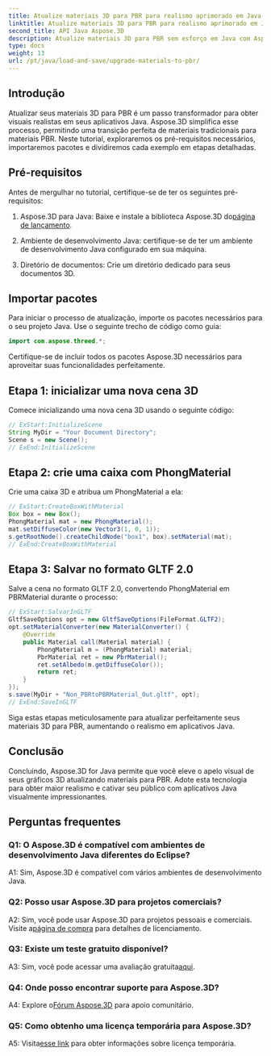 ```yaml
---
title: Atualize materiais 3D para PBR para realismo aprimorado em Java com Aspose.3D
linktitle: Atualize materiais 3D para PBR para realismo aprimorado em Java com Aspose.3D
second_title: API Java Aspose.3D
description: Atualize materiais 3D para PBR sem esforço em Java com Aspose.3D. Obtenha realismo aprimorado para visuais cativantes.
type: docs
weight: 13
url: /pt/java/load-and-save/upgrade-materials-to-pbr/
---
```

## Introdução

Atualizar seus materiais 3D para PBR é um passo transformador para obter visuais realistas em seus aplicativos Java. Aspose.3D simplifica esse processo, permitindo uma transição perfeita de materiais tradicionais para materiais PBR. Neste tutorial, exploraremos os pré-requisitos necessários, importaremos pacotes e dividiremos cada exemplo em etapas detalhadas.

## Pré-requisitos

Antes de mergulhar no tutorial, certifique-se de ter os seguintes pré-requisitos:

1.  Aspose.3D para Java: Baixe e instale a biblioteca Aspose.3D do[página de lançamento](https://releases.aspose.com/3d/java/).

2. Ambiente de desenvolvimento Java: certifique-se de ter um ambiente de desenvolvimento Java configurado em sua máquina.

3. Diretório de documentos: Crie um diretório dedicado para seus documentos 3D.

## Importar pacotes

Para iniciar o processo de atualização, importe os pacotes necessários para o seu projeto Java. Use o seguinte trecho de código como guia:

```java
import com.aspose.threed.*;
```

Certifique-se de incluir todos os pacotes Aspose.3D necessários para aproveitar suas funcionalidades perfeitamente.

## Etapa 1: inicializar uma nova cena 3D

Comece inicializando uma nova cena 3D usando o seguinte código:

```java
// ExStart:InitializeScene
String MyDir = "Your Document Directory";
Scene s = new Scene();
// ExEnd:InitializeScene
```

## Etapa 2: crie uma caixa com PhongMaterial

Crie uma caixa 3D e atribua um PhongMaterial a ela:

```java
// ExStart:CreateBoxWithMaterial
Box box = new Box();
PhongMaterial mat = new PhongMaterial();
mat.setDiffuseColor(new Vector3(1, 0, 1));
s.getRootNode().createChildNode("box1", box).setMaterial(mat);
// ExEnd:CreateBoxWithMaterial
```

## Etapa 3: Salvar no formato GLTF 2.0

Salve a cena no formato GLTF 2.0, convertendo PhongMaterial em PBRMaterial durante o processo:

```java
// ExStart:SalvarInGLTF
GltfSaveOptions opt = new GltfSaveOptions(FileFormat.GLTF2);
opt.setMaterialConverter(new MaterialConverter() {
    @Override
    public Material call(Material material) {
        PhongMaterial m = (PhongMaterial) material;
        PbrMaterial ret = new PbrMaterial();
        ret.setAlbedo(m.getDiffuseColor());
        return ret;
    }
});
s.save(MyDir + "Non_PBRtoPBRMaterial_Out.gltf", opt);
// ExEnd:SaveInGLTF
```

Siga estas etapas meticulosamente para atualizar perfeitamente seus materiais 3D para PBR, aumentando o realismo em aplicativos Java.

## Conclusão

Concluindo, Aspose.3D for Java permite que você eleve o apelo visual de seus gráficos 3D atualizando materiais para PBR. Adote esta tecnologia para obter maior realismo e cativar seu público com aplicativos Java visualmente impressionantes.

## Perguntas frequentes

### Q1: O Aspose.3D é compatível com ambientes de desenvolvimento Java diferentes do Eclipse?

A1: Sim, Aspose.3D é compatível com vários ambientes de desenvolvimento Java.

### Q2: Posso usar Aspose.3D para projetos comerciais?

 A2: Sim, você pode usar Aspose.3D para projetos pessoais e comerciais. Visite a[página de compra](https://purchase.aspose.com/buy) para detalhes de licenciamento.

### Q3: Existe um teste gratuito disponível?

 A3: Sim, você pode acessar uma avaliação gratuita[aqui](https://releases.aspose.com/).

### Q4: Onde posso encontrar suporte para Aspose.3D?

 A4: Explore o[Fórum Aspose.3D](https://forum.aspose.com/c/3d/18) para apoio comunitário.

### Q5: Como obtenho uma licença temporária para Aspose.3D?

 A5: Visita[esse link](https://purchase.aspose.com/temporary-license/) para obter informações sobre licença temporária.